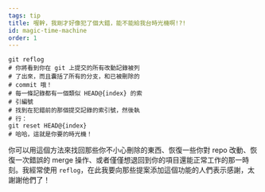 ```yaml
---
tags: tip
title: 喔幹，我剛才好像犯了個大錯，能不能給我台時光機啊!?!
id: magic-time-machine
order: 1
---
```


```git
git reflog
# 你將看到你在 git 上提交的所有改動記錄被列
# 了出來，而且囊括了所有的分支，和已被刪除的
# commit 哦！
# 每一條記錄都有一個類似 HEAD@{index} 的索
# 引編號
# 找到在犯錯前的那個提交記錄的索引號，然後執
# 行：
git reset HEAD@{index}
# 哈哈，這就是你要的時光機！
```

你可以用這個方法來找回那些你不小心刪除的東西、恢復一些你對 repo 改動、恢復一次錯誤的 merge 操作、或者僅僅想退回到你的項目還能正常工作的那一時刻。我經常使用 `reflog`，在此我要向那些提案添加這個功能的人們表示感謝，太謝謝他們了！